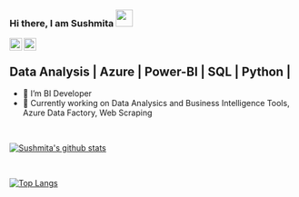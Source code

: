 ### Hi there, I am Sushmita <img src="https://raw.githubusercontent.com/iampavangandhi/iampavangandhi/master/gifs/Hi.gif" width="30px"></h2>

<a href="https://www.linkedin.com/in/sushmitasawant/">
  <img align="left" alt="Sushmita's Linkdein" width="22px" src="https://cdn.jsdelivr.net/npm/simple-icons@v3/icons/linkedin.svg" />
</a>
<a href="https://github.com/Sush-369">
  <img align="left" alt="Sushmita's Github" width="22px" src="https://cdn.jsdelivr.net/npm/simple-icons@v3/icons/github.svg" />
</a>
<br />

## Data Analysis | Azure | Power-BI | SQL | Python |

- 🌱 I’m BI Developer
- 🔭 Currently working on Data Analysics and Business Intelligence Tools, Azure Data Factory, Web Scraping
<br />
<!--
### Technologies Worked on :

 <a href="https://www.docker.com/" target="_blank" >
    <img src="https://raw.githubusercontent.com/viveknaskar/viveknaskar/master/assets/docker.gif"  height="40" /> 
  </a>
  
  <a href="https://kubernetes.io/" target="_blank" >
    <img src="https://raw.githubusercontent.com/viveknaskar/viveknaskar/master/assets/k8s.gif"  height="40" />
  </a>
  
  <a href="https://www.w3.org/wiki/The_web_standards_model_-_HTML_CSS_and_JavaScript" target="_blank" >
    <img src="https://raw.githubusercontent.com/viveknaskar/viveknaskar/master/assets/html-css-js.png" height="40" />
  </a>
    <a href="https://aws.amazon.com/" target="_blank" >
    <img src="https://raw.githubusercontent.com/viveknaskar/viveknaskar/master/assets/aws.gif"  height="40" />
  </a>
  
  <a href="https://console.cloud.google.com/" target="_blank" >
      <img src="https://raw.githubusercontent.com/viveknaskar/viveknaskar/master/assets/gcp.gif"  height="40" />
    </a>
  
  <a href="https://www.mongodb.com/" target="_blank" >
     <img src="https://raw.githubusercontent.com/viveknaskar/viveknaskar/master/assets/mongo.gif" height="40" />
   </a>
   
  <a href="https://www.postgresql.org/" target="_blank" >
    <img src="https://raw.githubusercontent.com/viveknaskar/viveknaskar/master/assets/postgresql.gif" height="40" />
<br/><br/>
</a>
-->

[![Sushmita's github stats](https://github-readme-stats.vercel.app/api?username=Sush-369&count_private=true&show_icons=true&theme=merko&hide_rank=false)](https://github.com/Sush-369/github-readme-stats)

<br />

[![Top Langs ](https://github-readme-stats.vercel.app/api/top-langs/?username=Sush-369)](https://github.com/Sush-369/github-readme-stats)
